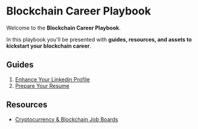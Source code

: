 # Blockchain Career Playbook

Welcome to the **Blockchain Career Playbook**.

In this playbook you'll be presented with **guides, resources, and assets to kickstart your blockchain career**.

## Guides

1. [Enhance Your Linkedin Profile](https://github.com/ravinderdeol/blockchain-career-playbook/blob/master/guides/linkedin.md)
2. [Prepare Your Resume](https://github.com/ravinderdeol/blockchain-career-playbook/blob/master/guides/resume.md)

## Resources

* [Cryptocurrency & Blockchain Job Boards](https://github.com/ravinderdeol/blockchain-career-playbook/blob/master/data/job_boards.csv)
